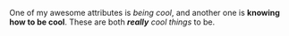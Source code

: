 One of my awesome attributes is _being cool_, and another one is **knowing how to be cool**. These are both _**really** cool things_ to be.

